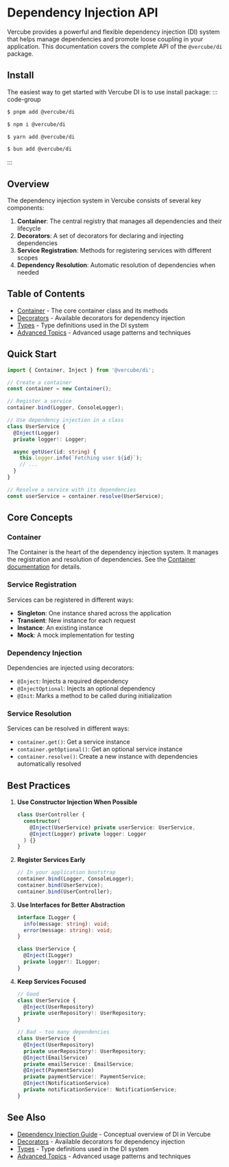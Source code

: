 # Dependency Injection API

Vercube provides a powerful and flexible dependency injection (DI) system that helps manage dependencies and promote loose coupling in your application. This documentation covers the complete API of the `@vercube/di` package.

## Install
The easiest way to get started with Vercube DI is to use install package:
::: code-group

```bash [pnpm]
$ pnpm add @vercube/di
```
```bash [npm]
$ npm i @vercube/di
```
```bash [yarn]
$ yarn add @vercube/di
```
```bash [bun]
$ bun add @vercube/di
```
:::

## Overview

The dependency injection system in Vercube consists of several key components:

1. **Container**: The central registry that manages all dependencies and their lifecycle
2. **Decorators**: A set of decorators for declaring and injecting dependencies
3. **Service Registration**: Methods for registering services with different scopes
4. **Dependency Resolution**: Automatic resolution of dependencies when needed

## Table of Contents

- [Container](./container.md) - The core container class and its methods
- [Decorators](./decorators.md) - Available decorators for dependency injection
- [Types](./types.md) - Type definitions used in the DI system
- [Advanced Topics](./advanced.md) - Advanced usage patterns and techniques

## Quick Start

```typescript
import { Container, Inject } from '@vercube/di';

// Create a container
const container = new Container();

// Register a service
container.bind(Logger, ConsoleLogger);

// Use dependency injection in a class
class UserService {
  @Inject(Logger)
  private logger!: Logger;

  async getUser(id: string) {
    this.logger.info(`Fetching user ${id}`);
    // ...
  }
}

// Resolve a service with its dependencies
const userService = container.resolve(UserService);
```

## Core Concepts

### Container

The Container is the heart of the dependency injection system. It manages the registration and resolution of dependencies. See the [Container documentation](./container.md) for details.

### Service Registration

Services can be registered in different ways:

- **Singleton**: One instance shared across the application
- **Transient**: New instance for each request
- **Instance**: An existing instance
- **Mock**: A mock implementation for testing

### Dependency Injection

Dependencies are injected using decorators:

- `@Inject`: Injects a required dependency
- `@InjectOptional`: Injects an optional dependency
- `@Init`: Marks a method to be called during initialization

### Service Resolution

Services can be resolved in different ways:

- `container.get()`: Get a service instance
- `container.getOptional()`: Get an optional service instance
- `container.resolve()`: Create a new instance with dependencies automatically resolved

## Best Practices

1. **Use Constructor Injection When Possible**
   ```typescript
   class UserController {
     constructor(
       @Inject(UserService) private userService: UserService,
       @Inject(Logger) private logger: Logger
     ) {}
   }
   ```

2. **Register Services Early**
   ```typescript
   // In your application bootstrap
   container.bind(Logger, ConsoleLogger);
   container.bind(UserService);
   container.bind(UserController);
   ```

3. **Use Interfaces for Better Abstraction**
   ```typescript
   interface ILogger {
     info(message: string): void;
     error(message: string): void;
   }

   class UserService {
     @Inject(ILogger)
     private logger!: ILogger;
   }
   ```

4. **Keep Services Focused**
   ```typescript
   // Good
   class UserService {
     @Inject(UserRepository)
     private userRepository!: UserRepository;
   }

   // Bad - too many dependencies
   class UserService {
     @Inject(UserRepository)
     private userRepository!: UserRepository;
     @Inject(EmailService)
     private emailService!: EmailService;
     @Inject(PaymentService)
     private paymentService!: PaymentService;
     @Inject(NotificationService)
     private notificationService!: NotificationService;
   }
   ```

## See Also

- [Dependency Injection Guide](../../guide/dependency-injection.md) - Conceptual overview of DI in Vercube
- [Decorators](./decorators.md) - Available decorators for dependency injection
- [Types](./types.md) - Type definitions used in the DI system
- [Advanced Topics](./advanced.md) - Advanced usage patterns and techniques 
